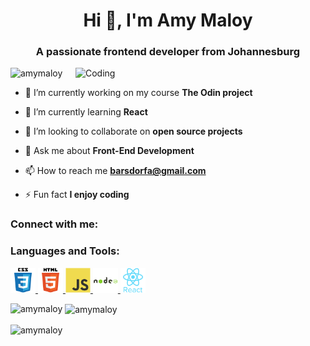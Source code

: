 <h1 align="center">Hi 👋, I'm Amy Maloy</h1>
<h3 align="center">A passionate frontend developer from Johannesburg</h3>
<img align="right" alt="Coding" width="400" src="https://i.pinimg.com/736x/f5/b0/45/f5b045627b6c125e500fc02f42d79763.jpg">

<p align="left"> <img src="https://komarev.com/ghpvc/?username=amymaloy&label=Profile%20views&color=0e75b6&style=flat" alt="amymaloy" /> </p>

- 🔭 I’m currently working on my course **The Odin project**

- 🌱 I’m currently learning **React**

- 👯 I’m looking to collaborate on **open source projects**

- 💬 Ask me about **Front-End Development**

- 📫 How to reach me **barsdorfa@gmail.com**

- ⚡ Fun fact **I enjoy coding**

<h3 align="left">Connect with me:</h3>
<p align="left">
</p>

<h3 align="left">Languages and Tools:</h3>
<p align="left"> <a href="https://www.w3schools.com/css/" target="_blank" rel="noreferrer"> <img src="https://raw.githubusercontent.com/devicons/devicon/master/icons/css3/css3-original-wordmark.svg" alt="css3" width="40" height="40"/> </a> <a href="https://www.w3.org/html/" target="_blank" rel="noreferrer"> <img src="https://raw.githubusercontent.com/devicons/devicon/master/icons/html5/html5-original-wordmark.svg" alt="html5" width="40" height="40"/> </a> <a href="https://developer.mozilla.org/en-US/docs/Web/JavaScript" target="_blank" rel="noreferrer"> <img src="https://raw.githubusercontent.com/devicons/devicon/master/icons/javascript/javascript-original.svg" alt="javascript" width="40" height="40"/> </a> <a href="https://nodejs.org" target="_blank" rel="noreferrer"> <img src="https://raw.githubusercontent.com/devicons/devicon/master/icons/nodejs/nodejs-original-wordmark.svg" alt="nodejs" width="40" height="40"/> </a> <a href="https://reactjs.org/" target="_blank" rel="noreferrer"> <img src="https://raw.githubusercontent.com/devicons/devicon/master/icons/react/react-original-wordmark.svg" alt="react" width="40" height="40"/> </a> </p>

<p><img align="left" src="https://github-readme-stats.vercel.app/api/top-langs?username=amymaloy&show_icons=true&locale=en&layout=compact" alt="amymaloy" /></p>

<p>&nbsp;<img align="center" src="https://github-readme-stats.vercel.app/api?username=amymaloy&show_icons=true&locale=en" alt="amymaloy" /></p>

<p><img align="center" src="https://github-readme-streak-stats.herokuapp.com/?user=amymaloy&" alt="amymaloy" /></p>
